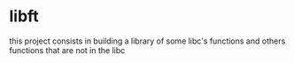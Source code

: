 # libft
this project consists in building a library of some libc's functions and others functions that are not in the libc

